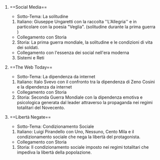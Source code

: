 
1. ==Social Media==
	- Sotto-Tema: La solitudine
	
	1. Italiano: Giuseppe Ungaretti con la raccolta ''L'Allegria'' e in particolare con la poesia "Veglia". (solitudine durante la prima guerra )
	
	- Collegamento con Storia
	
	2. Storia: La prima guerra mondiale, la solitudine e le condizioni di vita dei soldati.
	
	- Collegamento con l'essenza dei social nell'era moderna

	3. Sistemi e Reti




2. ==The Web Today==
	- Sotto-Tema: La dipendenza da internet
	
	1. Italiano: Italo Svevo con il confronto tra la dipendenza di Zeno Cosini e la dipendenza da internet
	
	- Collegamento con Storia
	
	2. Storia: Seconda Guerra Mondiale con la dipendenza emotiva e psicologica generata dal leader attraverso la propaganda nei regimi totalitari del Novecento.




3. ==Libertà Negate==
	- Sotto-Tema: Condizionamento Sociale
	
	1. Italiano: Luigi Pirandello con Uno, Nessuno, Cento Mila e il condizionamento sociale che nega la libertà del protagonista.
	
	- Collegamento con Storia
	
	1. Storia: Il condizionamento sociale imposto nei regimi totalitari che impediva la libertà della popolazione.